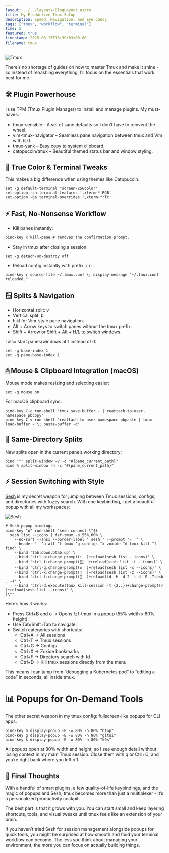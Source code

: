 ```yaml
---
layout: ../../layouts/BlogLayout.astro
title: My Productive Tmux Setup
description: Speed, Navigation, and Eye Candy
tags: ["tmux", "workflow", "terminal"]
time: 5
featured: true
timestamp: 2025-08-15T18:39:03+00:00
filename: tmux
---
```


![Tmux](/assets/tmux.png)

There’s no shortage of guides on how to master Tmux and make it shine - so
instead of rehashing everything, I’ll focus on the essentials that work best for
me.

## 🛠 Plugin Powerhouse

I use TPM (Tmux Plugin Manager) to install and manage plugins. My must-haves:

- tmux-sensible - A set of sane defaults so I don’t have to reinvent the wheel.
- vim-tmux-navigator – Seamless pane navigation between tmux and Vim with hjkl.
- tmux-yank – Easy copy to system clipboard.
- catppuccin/tmux – Beautiful themed status bar and window styling.

## 🎨 True Color & Terminal Tweaks

This makes a big difference when using themes like Catppuccin.

```tmux
set -g default-terminal "screen-256color"
set-option -sa terminal-features ',xterm-*:RGB'
set-option -ga terminal-overrides ',xterm-*:Tc'
```

## ⚡ Fast, No-Nonsense Workflow

- Kill panes instantly:

```tmux
bind-key x kill-pane # removes the confirmation prompt.
```

- Stay in tmux after closing a session:

```tmux
set -g detach-on-destroy off
```

- Reload config instantly with prefix + r:

```tmux
bind-key r source-file ~/.tmux.conf \; display-message "~/.tmux.conf reloaded."
```

## 🪟 Splits & Navigation

- Horizontal split: v
- Vertical split: b
- hjkl for Vim-style pane navigation.
- Alt + Arrow keys to switch panes without the tmux prefix.
- Shift + Arrow or Shift + Alt + H/L to switch windows.

I also start panes/windows at 1 instead of 0:

```tmux
set -g base-index 1
set -g pane-base-index 1
```

## 🖱 Mouse & Clipboard Integration (macOS)

Mouse mode makes resizing and selecting easier:

```tmux
set -g mouse on
```

For macOS clipboard sync:

```tmux
bind-key C-c run-shell 'tmux save-buffer - | reattach-to-user-namespace pbcopy'
bind-key C-v run-shell 'reattach-to-user-namespace pbpaste | tmux load-buffer - \; paste-buffer -d'
```

## 📂 Same-Directory Splits

New splits open in the current pane’s working directory:

```tmux
bind '"' split-window -v -c "#{pane_current_path}"
bind % split-window -h -c "#{pane_current_path}"
```

## ⚡ Session Switching with Style

[Sesh](https://github.com/joshmedeski/sesh) is my secret weapon for jumping
between Tmux sessions, configs, and directories with fuzzy search. With one
keybinding, I get a beautiful popup with all my workspaces:

![Sesh](/assets/sesh.png)

```tmux
# Sesh popup bindings
bind-key "o" run-shell "sesh connect \"$(
  sesh list --icons | fzf-tmux -p 55%,60% \
    --no-sort --ansi --border-label ' sesh ' --prompt '⚡  ' \
    --header '  ^a all ^t tmux ^g configs ^x zoxide ^d tmux kill ^f find' \
    --bind 'tab:down,btab:up' \
    --bind 'ctrl-a:change-prompt(⚡  )+reload(sesh list --icons)' \
    --bind 'ctrl-t:change-prompt(🪟  )+reload(sesh list -t --icons)' \
    --bind 'ctrl-g:change-prompt(⚙️  )+reload(sesh list -c --icons)' \
    --bind 'ctrl-x:change-prompt(📁  )+reload(sesh list -z --icons)' \
    --bind 'ctrl-f:change-prompt(🔎  )+reload(fd -H -d 2 -t d -E .Trash . ~)' \
    --bind 'ctrl-d:execute(tmux kill-session -t {2..})+change-prompt(⚡  )+reload(sesh list --icons)' \
)\""
```

Here’s how it works:

- Press Ctrl+B and o → Opens fzf-tmux in a popup (55% width x 60% height).
- Use Tab/Shift+Tab to navigate.
- Switch categories with shortcuts:
  - Ctrl+A → All sessions
  - Ctrl+T → Tmux sessions
  - Ctrl+G → Configs
  - Ctrl+X → Zoxide bookmarks
  - Ctrl+F → Directory search with fd
  - Ctrl+D → Kill tmux sessions directly from the menu

This means I can jump from “debugging a Kubernetes pod” to “editing a code” in
seconds, all inside tmux.

# 📊 Popups for On-Demand Tools

The other secret weapon in my tmux config: fullscreen-like popups for CLI apps.

```tmux
bind-key h display-popup -E -w 80% -h 80% "htop"
bind-key g display-popup -E -w 80% -h 80% "gitui"
bind-key k display-popup -E -w 80% -h 80% "k9s"
```

All popups open at 80% width and height, so I see enough detail without losing
context in my main Tmux session. Close them with q or Ctrl+C, and you’re right
back where you left off.

## 💭 Final Thoughts

With a handful of smart plugins, a few quality-of-life keybindings, and the
magic of popups and Sesh, tmux becomes more than just a multiplexer - it’s a
personalized productivity cockpit.

The best part is that it grows with you. You can start small and keep layering
shortcuts, tools, and visual tweaks until tmux feels like an extension of your
brain.

If you haven’t tried Sesh for session management alongside popups for quick
tools, you might be surprised at how smooth and fluid your terminal workflow can
become. The less you think about managing your environment, the more you can
focus on actually building things.
